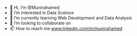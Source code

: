 - 👋 Hi, I’m @Munirahamed
- 👀 I’m interested in Data Sceince
- 🌱 I’m currently learning Web Development and Data Analysis 
- 💞️ I’m looking to collaborate on 
- 📫 How to reach me www.linkedin.com/in/munirahamed 

<!---
Munirahamed/Munirahamed is a ✨ special ✨ repository because its `README.md` (this file) appears on your GitHub profile.
You can click the Preview link to take a look at your changes.
--->
